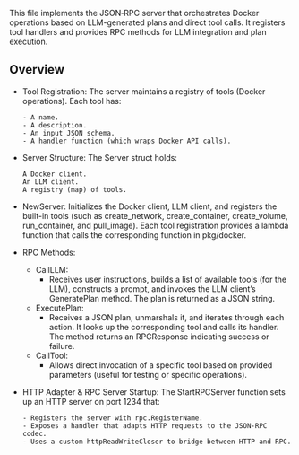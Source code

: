 This file implements the JSON‑RPC server that orchestrates Docker operations based on LLM-generated plans and direct tool calls. It registers tool handlers and provides RPC methods for LLM integration and plan execution.

## Overview

- Tool Registration:
  The server maintains a registry of tools (Docker operations). Each tool has:

      - A name.
      - A description.
      - An input JSON schema.
      - A handler function (which wraps Docker API calls).

- Server Structure:
  The Server struct holds:

      A Docker client.
      An LLM client.
      A registry (map) of tools.

- NewServer:
  Initializes the Docker client, LLM client, and registers the built-in tools (such as create_network, create_container, create_volume, run_container, and pull_image).
  Each tool registration provides a lambda function that calls the corresponding function in pkg/docker.

- RPC Methods:

  - CallLLM:
    - Receives user instructions, builds a list of available tools (for the LLM), constructs a prompt, and invokes the LLM client’s GeneratePlan method. The plan is returned as a JSON string.
  - ExecutePlan:
    - Receives a JSON plan, unmarshals it, and iterates through each action. It looks up the corresponding tool and calls its handler. The method returns an RPCResponse indicating success or failure.
  - CallTool:
    - Allows direct invocation of a specific tool based on provided parameters (useful for testing or specific operations).

- HTTP Adapter & RPC Server Startup:
  The StartRPCServer function sets up an HTTP server on port 1234 that:

      - Registers the server with rpc.RegisterName.
      - Exposes a handler that adapts HTTP requests to the JSON‑RPC codec.
      - Uses a custom httpReadWriteCloser to bridge between HTTP and RPC.
